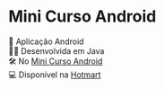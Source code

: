 # Mini Curso Android

📱 Aplicação Android <br/>
👩‍💻 Desenvolvida em Java <br/>
🛠 No [Mini Curso Android](https://minicursoandroid.club.hotmart.com/) <br/>
💻 Disponivel na [Hotmart](https://www.hotmart.com/pt-BR)

